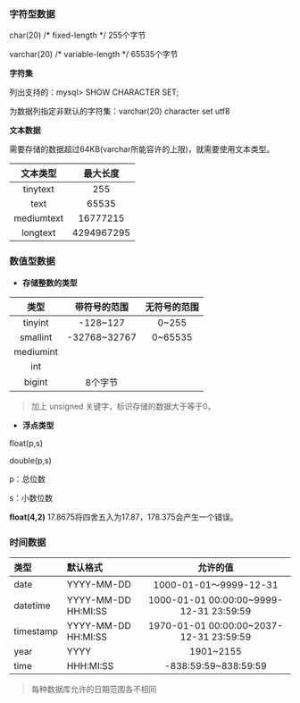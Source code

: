 ### 字符型数据

char\(20\)      /\* fixed-length \*/  255个字节

varchar\(20\) /\* variable-length \*/  65535个字节

**字符集**

列出支持的：mysql&gt; SHOW CHARACTER SET;

为数据列指定非默认的字符集：varchar\(20\) character set utf8

**文本数据**

需要存储的数据超过64KB\(varchar所能容许的上限\)，就需要使用文本类型。

| 文本类型 | 最大长度 |
| :---: | :---: |
| tinytext | 255 |
| text | 65535 |
| mediumtext | 16777215 |
| longtext | 4294967295 |

### 数值型数据

* **存储整数的类型**

| 类型 | 带符号的范围 | 无符号的范围 |
| :---: | :---: | :---: |
| tinyint | -128~127 | 0~255 |
| smallint | -32768~32767 | 0~65535 |
| mediumint |  |  |
| int |  |  |
| bigint | 8个字节 |  |

> 加上 unsigned 关键字，标识存储的数据大于等于0。

* **浮点类型**

float\(p,s\)

double\(p,s\)

p：总位数

s：小数位数

**float\(4,2\)** 17.8675将四舍五入为17.87，178.375会产生一个错误。

### 时间数据

| 类型 | 默认格式 | 允许的值 |
| :--- | :--- | :---: |
| date | YYYY-MM-DD | 1000-01-01～9999-12-31 |
| datetime | YYYY-MM-DD HH:MI:SS | 1000-01-01 00:00:00~9999-12-31 23:59:59 |
| timestamp | YYYY-MM-DD HH:MI:SS | 1970-01-01 00:00:00~2037-12-31 23:59:59 |
| year | YYYY | 1901~2155 |
| time | HHH:MI:SS | -838:59:59~838:59:59 |

> 每种数据库允许的日期范围各不相同



